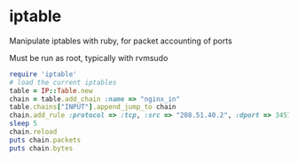 iptable
=======

Manipulate iptables with ruby, for packet accounting of ports

Must be run as root, typically with rvmsudo

```ruby
require 'iptable'
# load the current iptables
table = IP::Table.new
chain = table.add_chain :name => "nginx_in"
table.chains["INPUT"].append_jump_to chain
chain.add_rule :protocol => :tcp, :src => "208.51.40.2", :dport => 34576
sleep 5
chain.reload
puts chain.packets
puts chain.bytes
```

